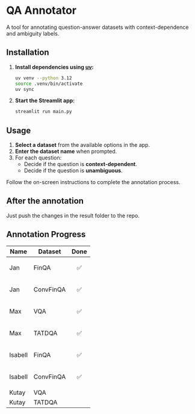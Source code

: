 # QA Annotator

A tool for annotating question-answer datasets with context-dependence and ambiguity labels.

## Installation

1. **Install dependencies using [uv](https://github.com/astral-sh/uv):**
    ```bash
    uv venv --python 3.12
    source .venv/bin/activate
    uv sync
    ```

2. **Start the Streamlit app:**
    ```bash
    streamlit run main.py
    ```

## Usage

1. **Select a dataset** from the available options in the app.
2. **Enter the dataset name** when prompted.
3. For each question:
    - Decide if the question is **context-dependent**.
    - Decide if the question is **unambiguous**.

Follow the on-screen instructions to complete the annotation process.

## After the annotation
Just push the changes in the result folder to the repo.

## Annotation Progress

| Name    | Dataset    | Done |
|---------|------------|------|
| Jan     | FinQA      |   <p align="center">✅</p>   |
| Jan     | ConvFinQA  |  <p align="center">✅</p>    |
| Max     | VQA        |  <p align="center">✅</p>  |
| Max     | TATDQA     |  <p align="center">✅</p>   |
| Isabell | FinQA      |  <p align="center">✅</p>   |
| Isabell | ConvFinQA  |  <p align="center">✅</p>   |
| Kutay   | VQA        |      |
| Kutay   | TATDQA     |      |
